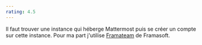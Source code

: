 ```yaml
---
rating: 4.5
---
```

Il faut trouver une instance qui héberge Mattermost puis se créer un compte sur cette instance. Pour ma part j'utilise [Framateam](https://framateam.org/) de Framasoft.